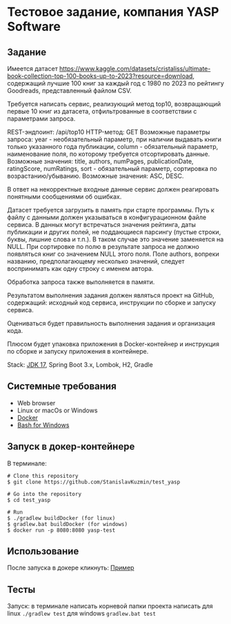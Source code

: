 Тестовое задание, компания YASP Software
===============================

## Задание

Имеется датасет https://www.kaggle.com/datasets/cristaliss/ultimate-book-collection-top-100-books-up-to-2023?resource=download, содержащий лучшие 100 книг за каждый год с 1980 по 2023 по рейтингу Goodreads, представленный файлом CSV.

Требуется написать сервис, реализующий метод top10, возвращающий первые 10 книг из датасета, отфильтрованные в соответствии с параметрами запроса.

REST-эндпоинт: /api/top10
HTTP-метод: GET
Возможные параметры запроса:
year - необязательный параметр, при наличии выдавать книги только указанного года публикации,
column - обязательный параметр, наименование поля, по которому требуется отсортировать данные. Возможные значения: title, authors, numPages, publicationDate, ratingScore, numRatings,
sort - обязательный параметр, сортировка по возрастанию/убыванию. Возможные значения: ASC, DESC.

В ответ на некорректные входные данные сервис должен реагировать понятными сообщениями об ошибках.

Датасет требуется загрузить в память при старте программы. Путь к файлу с данными должен указываться в конфигурационном файле сервиса. В данных могут встречаться значения рейтинга, даты публикации и других полей, не поддающиеся парсингу (пустые строки, буквы, лишние слова и т.п.). В таком случае это значение заменяется на NULL. При сортировке по полю в результате запроса не должно появляться книг со значением NULL этого поля. Поле authors, вопреки названию, предполагающему несколько значений, следует воспринимать как одну строку с именем автора.

Обработка запроса также выполняется в памяти.

Результатом выполнения задания должен являться проект на GitHub, содержащий:
исходный код сервиса,
инструкции по сборке и запуску сервиса.

Оцениваться будет правильность выполнения задания и организация кода.

Плюсом будет упаковка приложения в Docker-контейнер и инструкция по сборке и запуску приложения в контейнере.

Stack: [JDK 17](http://jdk.java.net/17/), Spring Boot 3.x, Lombok, H2, Gradle

## Системные требования

* Web browser
* Linux or macOs or Windows
* [Docker](https://www.docker.com/)
* [Bash for Windows](https://git-scm.com/downloads)

## Запуск в докер-контейнере

В терминале:
```
# Clone this repository
$ git clone https://github.com/StanislavKuzmin/test_yasp

# Go into the repository
$ cd test_yasp

# Run
$ ./gradlew buildDocker (for linux)
$ gradlew.bat buildDocker (for windows)
$ docker run -p 8080:8080 yasp-test
```

## Использование
После запуска в докере кликнуть: [Пример](http://localhost:8080/api/top10?year=2010&column=authors&sort=ASC)  

## Тесты
Запуск: в терминале написать корневой папки проекта написать для linux `./gradlew test` для windows `gradlew.bat test`